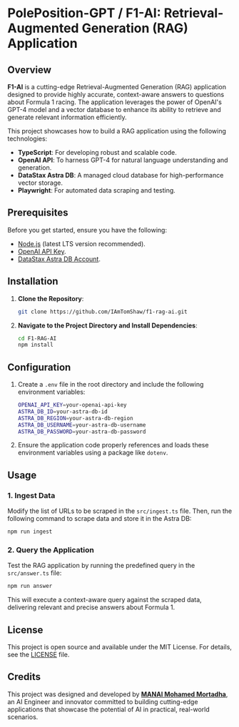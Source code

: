 
# **PolePosition-GPT / F1-AI: Retrieval-Augmented Generation (RAG) Application**  

## **Overview**  
**F1-AI** is a cutting-edge Retrieval-Augmented Generation (RAG) application designed to provide highly accurate, context-aware answers to questions about Formula 1 racing. The application leverages the power of OpenAI's GPT-4 model and a vector database to enhance its ability to retrieve and generate relevant information efficiently.  

This project showcases how to build a RAG application using the following technologies:  
- **TypeScript**: For developing robust and scalable code.  
- **OpenAI API**: To harness GPT-4 for natural language understanding and generation.  
- **DataStax Astra DB**: A managed cloud database for high-performance vector storage.  
- **Playwright**: For automated data scraping and testing.  

## **Prerequisites**  
Before you get started, ensure you have the following:  
- [Node.js](https://nodejs.org/en/download/) (latest LTS version recommended).  
- [OpenAI API Key](https://platform.openai.com/signup/).  
- [DataStax Astra DB Account](https://www.datastax.com/astra).  

## **Installation**  

1. **Clone the Repository**:  
   ```bash  
   git clone https://github.com/IAmTomShaw/f1-rag-ai.git  
   ```  

2. **Navigate to the Project Directory and Install Dependencies**:  
   ```bash  
   cd F1-RAG-AI  
   npm install  
   ```  

## **Configuration**  

1. Create a `.env` file in the root directory and include the following environment variables:  
   ```bash  
   OPENAI_API_KEY=your-openai-api-key  
   ASTRA_DB_ID=your-astra-db-id  
   ASTRA_DB_REGION=your-astra-db-region  
   ASTRA_DB_USERNAME=your-astra-db-username  
   ASTRA_DB_PASSWORD=your-astra-db-password  
   ```  

2. Ensure the application code properly references and loads these environment variables using a package like `dotenv`.  

## **Usage**  

### **1. Ingest Data**  
Modify the list of URLs to be scraped in the `src/ingest.ts` file. Then, run the following command to scrape data and store it in the Astra DB:  
   ```bash  
   npm run ingest  
   ```  

### **2. Query the Application**  
Test the RAG application by running the predefined query in the `src/answer.ts` file:  
   ```bash  
   npm run answer  
   ```  

This will execute a context-aware query against the scraped data, delivering relevant and precise answers about Formula 1.  

## **License**  
This project is open source and available under the MIT License. For details, see the [LICENSE](LICENSE) file.  

## **Credits**  
This project was designed and developed by **[MANAI Mohamed Mortadha](https://www.linkedin.com/in/mannai-mortadha/)**, an AI Engineer and innovator committed to building cutting-edge applications that showcase the potential of AI in practical, real-world scenarios.  

